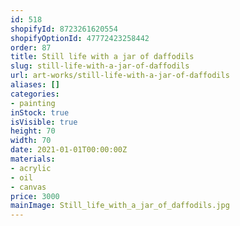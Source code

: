 ```yaml
---
id: 518
shopifyId: 8723261620554
shopifyOptionId: 47772423258442
order: 87
title: Still life with a jar of daffodils
slug: still-life-with-a-jar-of-daffodils
url: art-works/still-life-with-a-jar-of-daffodils
aliases: []
categories:
- painting
inStock: true
isVisible: true
height: 70
width: 70
date: 2021-01-01T00:00:00Z
materials:
- acrylic
- oil
- canvas
price: 3000
mainImage: Still_life_with_a_jar_of_daffodils.jpg
---
```

